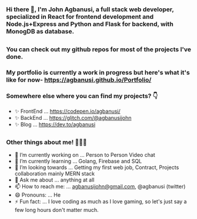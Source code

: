 ### Hi there 👋, I'm John Agbanusi, a full stack web developer, specialized in React for frontend development and Node.js+Express and Python and Flask for backend, with MonogDB as database.
##
### You can check out my github repos for most of the projects I've done.
### My portfolio is currently a work in progress but here's what it's like for now- https://agbanusi.github.io/Portfolio/
### Somewhere else where you can find my projects? 👇
- ✨ FrontEnd ... https://codepen.io/agbanusi/
- ✨ BackEnd ... https://glitch.com/@agbanusijohn
- ✨ Blog ... https://dev.to/agbanusi
##
### Other things about me! 👨🏾‍💻
- 🔭 I’m currently working on ... Person to Person Video chat
- 🌱 I’m currently learning ... Golang, Firebase and SQL
- 👯 I’m looking towards ... Getting my first web job, Contract, Projects collaboration mainly MERN stack
- 💬 Ask me about ... anything at all
- 📫 How to reach me: ... agbanusijohn@gmail.com, @agbanusi (twitter)
- 😄 Pronouns: ... He
- ⚡ Fun fact: ... I love coding as much as I love gaming, so let's just say a few long hours don't matter much.
